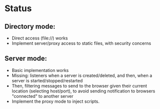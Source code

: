 # Status

## Directory mode:

- Direct access (file://) works
- Implement server/proxy access to static files, with security concerns

## Server mode:
- Basic implementation works
- Missing: listeners when a server is created/deleted, and then, when a server is started/stopped/restarted
- Then, filtering messages to send to the browser given their current location (selecting host/port), to avoid sending notification to browsers "connected" to another server
- Implement the proxy mode to inject scripts.



